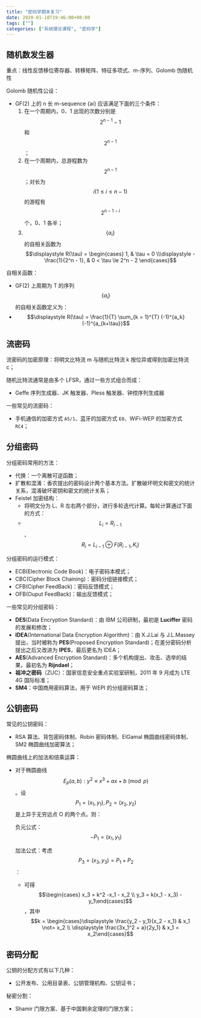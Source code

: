 ```yaml
---
title: "密码学期末复习"
date: 2020-01-18T19:46:00+08:00
tags: [""]
categories: ["系统理论课程", "密码学"]
---
```



## 随机数发生器

重点：线性反馈移位寄存器、转移矩阵、特征多项式、m-序列、Golomb 伪随机性

Golomb 随机性公设：

-  GF(2) 上的 n 长 m-sequence {ai}  应该满足下面的三个条件：
	1. 在一个周期内，0、1 出现的次数分别是 $$2^{n-1} - 1$$ 和 $$2^{n - 1}$$；
	2. 在一个周期内，总游程数为 $$2^{n-1}$$；对长为 $$i (1 \le i \le n-1)$$ 的游程有 $$2^{n-1-i}$$ 个，0、1 各半；
	3. $$\{a_i\}$$ 的自相关函数为 $$\displaystyle R(\tau) = \begin{cases} 1, & \tau = 0 \\\displaystyle -\frac{1}{2^n - 1}, & 0 < \tau \le 2^n - 2 \end{cases}$$

自相关函数：

- GF(2) 上周期为 T 的序列 $$\{a_i\}$$ 的自相关函数定义为：
- $$\displaystyle R(\tau) = \frac{1}{T} \sum_{k = 1}^{T} (-1)^{a_k} (-1)^{a_{k+\tau}}$$

## 流密码

流密码的加密原理：将明文比特流 m 与随机比特流 k 按位异或得到加密比特流 c；

随机比特流通常是由多个 LFSR，通过一些方式组合而成：

- Geffe 序列生成器、JK 触发器、Pless 触发器、钟控序列生成器

一些常见的流密码：

- 手机通信的加密方式 `A5/1`、蓝牙的加密方式 `E0`、WiFi-WEP 的加密方式 `RC4`；

## 分组密码

分组密码常用的方法：

- 代换：一个离散可逆函数；
- 扩散和混淆：香农提出的密码设计两个基本方法。扩散破坏明文和密文的统计关系，混淆破坏密钥和密文的统计关系；
- Feistel 加密结构：
  - 将明文分为 L、R 左右两个部分，进行多轮迭代计算。每轮计算通过下面的方式：
  - $$L_i = R_{i-1}$$、$$R_i = L_{i-1} \oplus F(R_{i-1}, K_i)$$

分组密码的运行模式：

- ECB(Electronic Code Book)：电子密码本模式；
- CBC(Cipher Block Chaining)：密码分组链接模式；
- CFB(Cipher FeedBack)：密码反馈模式；
- OFB(Ouput FeedBack)：输出反馈模式；

一些常见的分组密码：

- **DES**(Data Encryption Standard)：由 IBM 公司研制，最初是 **Luciffer** 密码的发展和修改；
- **IDEA**(International Data Encryption Algorithm)：由 X.J.Lai 与 J.L.Massey 提出，当时被称为 **PES**(Proposed Encryption Standard)；在差分密码分析提出之后又改进为 **IPES**，最后更名为 IDEA；
- **AES**(Advanced Encryption Standard)：多个机构提出、攻击、选举的结果，最初名为 **Rijndael**；
- **祖冲之密码**（ZUC）：国家信息安全重点实验室研制，2011 年 9 月成为 LTE 4G 国际标准；
- **SM4**：中国商用密码算法，用于 WEPI 的分组密码算法；

## 公钥密码

常见的公钥密码：

- RSA 算法、背包密码体制、Robin 密码体制、ElGamal 椭圆曲线密码体制、SM2 椭圆曲线加密算法；

椭圆曲线上的加法和倍乘运算：

- 对于椭圆曲线  $$E_p(a, b): y^2 \equiv x^3 +ax +b \pmod{p}$$。设 $$P_1 = (x_1, y_1), P_2 = (x_2, y_2)$$ 是上异于无穷远点 O 的两个点。则：

  负元公式：$$-P_1 = (x_1, y_1)$$

  加法公式：考虑 $$P_3 = (x_3, y_3) = P_1 + P_2$$：

  - 可得 $$\begin{cases} x_3 = k^2 -x_1 - x_2 \\ y_3 = k(x_1 - x_3) - y_1\end{cases}$$，其中 $$k = \begin{cases}\displaystyle \frac{y_2 - y_1}{x_2 - x_1} & x_1 \not= x_2 \\ \displaystyle \frac{3x_1^2 + a}{2y_1} & x_1 = x_2\end{cases}$$


## 密码分配

公钥的分配方式有以下几种：

- 公开发布、公用目录表、公钥管理机构、公钥证书；

秘密分割：

- Shamir 门限方案、基于中国剩余定理的门限方案；
